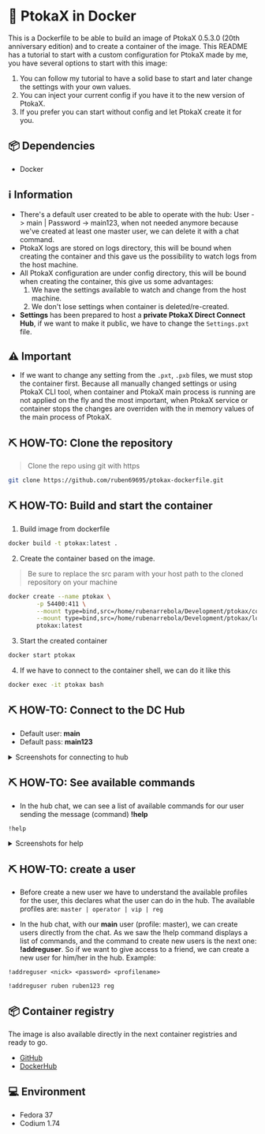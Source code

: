# 🐋 PtokaX in Docker
This is a Dockerfile to be able to build an image of PtokaX 0.5.3.0 (20th anniversary edition) and to create a container of the image.
This README has a tutorial to start with a custom configuration for PtokaX made by me, you have several options to start with this image:

1. You can follow my tutorial to have a solid base to start and later change the settings with your own values.
2. You can inject your current config if you have it to the new version of PtokaX.
3. If you prefer you can start without config and let PtokaX create it for you.

## 📦 Dependencies
- Docker

## ℹ️ Information
- There's a default user created to be able to operate with the hub: User -> main | Password -> main123, when not needed anymore because we've created at least one master user, we can delete it with a chat command.
- PtokaX logs are stored on logs directory, this will be bound when creating the container and this gave us the possibility to watch logs from the host machine.
- All PtokaX configuration are under config directory, this will be bound when creating the container, this give us some advantages: 
  1. We have the settings available to watch and change from the host machine. 
  2. We don't lose settings when container is deleted/re-created.
- **Settings** has been prepared to host a **private PtokaX Direct Connect Hub**, if we want to make it public, we have to change the `Settings.pxt` file.

## ⚠️ Important
- If we want to change any setting from the `.pxt`, `.pxb` files, we must stop the container first. Because all manually  changed settings or using PtokaX CLI tool, when container and PtokaX main process is running are not applied on the fly and the most important, when PtokaX service or container stops the changes are overriden with the in memory values of the main process of PtokaX.

## ⛏️ HOW-TO: Clone the repository
> Clone the repo using git with https
```zsh
git clone https://github.com/ruben69695/ptokax-dockerfile.git
```

## ⛏️ HOW-TO: Build and start the container

1. Build image from dockerfile
```zsh
docker build -t ptokax:latest .
```

2. Create the container based on the image. 

> Be sure to replace the src param with your host path to the cloned repository on your machine
```zsh
docker create --name ptokax \
        -p 54400:411 \
        --mount type=bind,src=/home/rubenarrebola/Development/ptokax/config,target=/src/cfg \
        --mount type=bind,src=/home/rubenarrebola/Development/ptokax/logs,target=/src/logs \
        ptokax:latest
```

3. Start the created container
```zsh
docker start ptokax
```

4. If we have to connect to the container shell, we can do it like this
```zsh
docker exec -it ptokax bash
```

## ⛏️ HOW-TO: Connect to the DC Hub

- Default user: **main**
- Default pass: **main123**

<details>
  <summary>Screenshots for connecting to hub</summary>

- We can use the airdc++, or we can use the eiskaltdc++
![Create new hub connection](https://i.imgur.com/JhM1NWp.png)
![Connect to the new hub connection](https://i.imgur.com/aMQG26Z.png)
</details>

## ⛏️ HOW-TO: See available commands

- In the hub chat, we can see a list of available commands for our user sending the message (command) **!help**
```zsh
!help
```
<details>
  <summary>Screenshots for help</summary>
  
![See available commands](https://i.imgur.com/deIkbjH.png)
</details>

## ⛏️ HOW-TO: create a user

- Before create a new user we have to understand the available profiles for the user, this declares what the user can do in the hub. The available profiles are: `master | operator | vip | reg`


- In the hub chat, with our **main** user (profile: master), we can create users directly from the chat. As we saw the !help command displays a list of commands, and the command to create new users is the next one: **!addreguser**. So if we want to give access to a friend, we can create a new user for him/her in the hub. Example:
```
!addreguser <nick> <password> <profilename>
```
```
!addreguser ruben ruben123 reg
```

## 📦 Container registry
The image is also available directly in the next container registries and ready to go.

- [GitHub](https://github.com/ruben69695/ptokax-dockerfile/pkgs/container/ptokax)
- [DockerHub](https://hub.docker.com/repository/docker/ruben69695/ptokax)

## 💻 Environment
- Fedora 37
- Codium 1.74